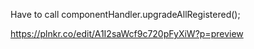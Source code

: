 

Have to call componentHandler.upgradeAllRegistered();

https://plnkr.co/edit/A1I2saWcf9c720pFyXiW?p=preview